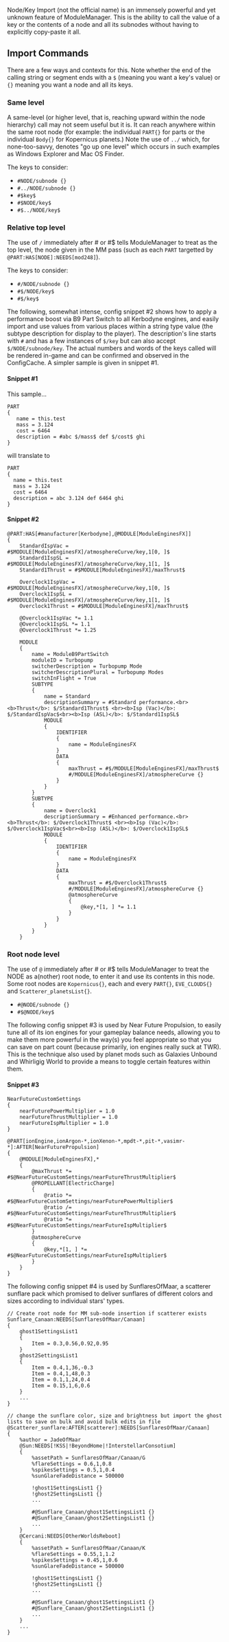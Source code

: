 Node/Key Import (not the official name) is an immensely powerful and yet unknown feature of ModuleManager. This is the ability to call the value of a key or the contents of a node and all its subnodes without having to explicitly copy-paste it all.

## Import Commands
There are a few ways and contexts for this. Note whether the end of the calling string or segment ends with a `$` (meaning you want a key's value) or `{}` meaning you want a node and all its keys.

### Same level
A same-level (or higher level, that is, reaching upward within the node hierarchy) call may not seem useful but it is. It can reach anywhere within the same root node (for example: the individual `PART{}` for parts or the individual `Body{}` for Kopernicus planets.) Note the use of `../` which, for none-too-savvy, denotes "go up one level" which occurs in such examples as Windows Explorer and Mac OS Finder.

The keys to consider:
* `#NODE/subnode {}`
* `#../NODE/subnode {}`
* `#$key$`
* `#$NODE/key$`
* `#$../NODE/key$`


### Relative top level
The use of `/` immediately after # or #$ tells ModuleManager to treat as the top level, the node given in the MM pass (such as each `PART` targetted by `@PART:HAS[NODE]:NEEDS[mod248]`).

The keys to consider:
* `#/NODE/subnode {}`
* `#$/NODE/key$`
* `#$/key$`

The following, somewhat intense, config snippet #2 shows how to apply a performance boost via B9 Part Switch to all Kerbodyne engines, and easily import and use values from various places within a string type value (the subtype description for display to the player). The description's line starts with `#` and has a few instances of `$/key` but can also accept `$/NODE/subnode/key`. The actual numbers and words of the keys called will be rendered in-game and can be confirmed and observed in the ConfigCache. A simpler sample is given in snippet #1.

#### Snippet #1 
This sample...
 ```
 PART
 {
	name = this.test
	mass = 3.124
	cost = 6464
	description = #abc $/mass$ def $/cost$ ghi
 }
 ``` 
 
 will translate to 
  ```
 PART
 {
	name = this.test
	mass = 3.124
	cost = 6464
	description = abc 3.124 def 6464 ghi
 }
 ``` 

#### Snippet #2 
```
@PART:HAS[#manufacturer[Kerbodyne],@MODULE[ModuleEnginesFX]]
{
	StandardIspVac = #$MODULE[ModuleEnginesFX]/atmosphereCurve/key,1[0, ]$
	Standard1IspSL = #$MODULE[ModuleEnginesFX]/atmosphereCurve/key,1[1, ]$
	Standard1Thrust = #$MODULE[ModuleEnginesFX]/maxThrust$
	
	Overclock1IspVac = #$MODULE[ModuleEnginesFX]/atmosphereCurve/key,1[0, ]$
	Overclock1IspSL = #$MODULE[ModuleEnginesFX]/atmosphereCurve/key,1[1, ]$
	Overclock1Thrust = #$MODULE[ModuleEnginesFX]/maxThrust$
	
	@Overclock1IspVac *= 1.1
	@Overclock1IspSL *= 1.1
	@Overclock1Thrust *= 1.25
	
	MODULE
	{
		name = ModuleB9PartSwitch
		moduleID = Turbopump
		switcherDescription = Turbopump Mode
		switcherDescriptionPlural = Turbopump Modes
		switchInFlight = True
		SUBTYPE
		{
			name = Standard
			descriptionSummary = #Standard performance.<br><b>Thrust</b>: $/Standard1Thrust$ <br><b>Isp (Vac)</b>: $/StandardIspVac$<br><b>Isp (ASL)</b>: $/Standard1IspSL$
			MODULE
			{
				IDENTIFIER
				{
					name = ModuleEnginesFX
				}
				DATA
				{
					maxThrust = #$/MODULE[ModuleEnginesFX]/maxThrust$
					#/MODULE[ModuleEnginesFX]/atmosphereCurve {}
				}
			}
		}
		SUBTYPE
		{
			name = Overclock1
			descriptionSummary = #Enhanced performance.<br><b>Thrust</b>: $/Overclock1Thrust$ <br><b>Isp (Vac)</b>: $/Overclock1IspVac$<br><b>Isp (ASL)</b>: $/Overclock1IspSL$
			MODULE
			{
				IDENTIFIER
				{
					name = ModuleEnginesFX
				}
				DATA
				{
					maxThrust = #$/Overclock1Thrust$
					#/MODULE[ModuleEnginesFX]/atmosphereCurve {}
					@atmosphereCurve
					{
						@key,*[1, ] *= 1.1
					}
				}
			}
		}
	}
```

### Root node level
The use of `@` immediately after # or #$ tells ModuleManager to treat the NODE as a(nother) root node, to enter it and use its contents in this node. Some root nodes are `Kopernicus{}`, each and every `PART{}`, `EVE_CLOUDS{}` and `Scatterer_planetsList{}`.
* `#@NODE/subnode {}`
* `#$@NODE/key$`

The following config snippet #3 is used by Near Future Propulsion, to easily tune all of its ion engines for your gameplay balance needs, allowing you to make them more powerful in the way(s) you feel appropriate so that you can save on part count (because primarily, ion engines really suck at TWR). This is the technique also used by planet mods such as Galaxies Unbound and Whirligig World to provide a means to toggle certain features within them.

#### Snippet #3
```
NearFutureCustomSettings
{
	nearFuturePowerMultiplier = 1.0
	nearFutureThrustMultiplier = 1.0
	nearFutureIspMultiplier = 1.0
}

@PART[ionEngine,ionArgon-*,ionXenon-*,mpdt-*,pit-*,vasimr-*]:AFTER[NearFuturePropulsion]
{
	@MODULE[ModuleEnginesFX],*
	{
		@maxThrust *= #$@NearFutureCustomSettings/nearFutureThrustMultiplier$
		@PROPELLANT[ElectricCharge]
		{
			@ratio *= #$@NearFutureCustomSettings/nearFuturePowerMultiplier$
			@ratio /= #$@NearFutureCustomSettings/nearFutureThrustMultiplier$
			@ratio *= #$@NearFutureCustomSettings/nearFutureIspMultiplier$
		}
		@atmosphereCurve
		{
			@key,*[1, ] *= #$@NearFutureCustomSettings/nearFutureIspMultiplier$
		}
	}
}
```

The following config snippet #4 is used by SunflaresOfMaar, a scatterer sunflare pack which promised to deliver sunflares of different colors and sizes according to individual stars' types.

```
// Create root node for MM sub-node insertion if scatterer exists
Sunflare_Canaan:NEEDS[SunflaresOfMaar/Canaan]
{
	ghost1SettingsList1
	{
		Item = 0.3,0.56,0.92,0.95
	}
	ghost2SettingsList1
	{
		Item = 0.4,1,36,-0.3
		Item = 0.4,1,48,0.3
		Item = 0.1,1,24,0.4
		Item = 0.15,1,6,0.6
	}
	...
}

// change the sunflare color, size and brightness but import the ghost lists to save on bulk and avoid bulk edits in file
@Scatterer_sunflare:AFTER[scatterer]:NEEDS[SunflaresOfMaar/Canaan]
{
	%author = JadeOfMaar
	@Sun:NEEDS[!KSS|!BeyondHome|!InterstellarConsotium]
	{
		%assetPath = SunflaresOfMaar/Canaan/G
		%flareSettings = 0.6,1,0.8
		%spikesSettings = 0.5,1,0.4
		%sunGlareFadeDistance = 500000
		
		!ghost1SettingsList1 {}
		!ghost2SettingsList1 {}
		...
		
		#@Sunflare_Canaan/ghost1SettingsList1 {}
		#@Sunflare_Canaan/ghost2SettingsList1 {}
		...
	}
	@Cercani:NEEDS[OtherWorldsReboot]
	{
		%assetPath = SunflaresOfMaar/Canaan/K
		%flareSettings = 0.55,1,1.2
		%spikesSettings = 0.45,1,0.6
		%sunGlareFadeDistance = 500000
		
		!ghost1SettingsList1 {}
		!ghost2SettingsList1 {}
		...
		
		#@Sunflare_Canaan/ghost1SettingsList1 {}
		#@Sunflare_Canaan/ghost2SettingsList1 {}
		...
	}
	...
}
```